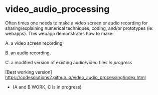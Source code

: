 # video_audio_processing

Often times one needs to make a video screen or audio recording for sharing/explaining numerical techniques, coding, and/or prototypes (ie: webapps). This webapp demonstrates how to make:

A. a video screen recording, 

B. an audio recording, 

C. a modified version of existing audio/video files *in progress*

[Best working version] https://codesolutions2.github.io/video_audio_processing/index.html
  - (A and B WORK, C is in progress)
